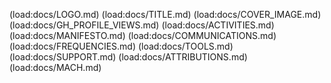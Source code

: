 (load:docs/LOGO.md)
(load:docs/TITLE.md)
(load:docs/COVER_IMAGE.md)
(load:docs/GH_PROFILE_VIEWS.md)
(load:docs/ACTIVITIES.md)
(load:docs/MANIFESTO.md)
(load:docs/COMMUNICATIONS.md)
(load:docs/FREQUENCIES.md)
(load:docs/TOOLS.md)
(load:docs/SUPPORT.md)
(load:docs/ATTRIBUTIONS.md)
(load:docs/MACH.md)